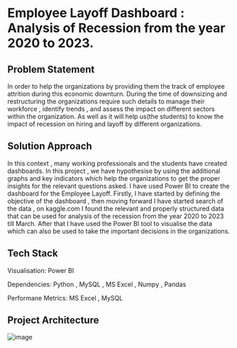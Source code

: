 # Employee Layoff Dashboard : Analysis of Recession from the year 2020 to 2023.

## Problem Statement
In order to help the organizations by providing them the track of employee attrition during this economic downturn. During the time of downsizing and restructuring the organizations require such details to manage their workforce , identify trends , and assess the impact on different sectors within the organization. As well as it will help us(the students) to know the impact of recession on hiring and layoff by different organizations.

## Solution Approach
In this context , many working professionals and the students have created dashboards. In this project , we have hypothesise by using the additional graphs and key indicators which help the organizations to get the proper insights for the relevant questions asked. I have used Power BI to create the dashboard for the Employee Layoff. Firstly, I have started by defining the objective of the dashboard , then moving forward I have started search of the data , on kaggle.com I found the relevant and properly structured data that can be used for analysis of the recession from the year 2020 to 2023 till March. After that I have used the Power BI tool to visualise the data which can also be used to take the important decisions in the organizations.   

## Tech Stack
Visualisation: Power BI

Dependencies: Python , MySQL , MS Excel , Numpy , Pandas

Performane Metrics: MS Excel , MySQL

## Project Architecture

![image](https://github.com/harshvardhan0303/Employee_Layoff/assets/91109131/1a6074df-7265-4d73-8430-c4b807da0841)

